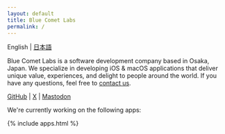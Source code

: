 ```yaml
---
layout: default
title: Blue Comet Labs
permalink: /
---
```


<div class="text-right">
    English | <a href="/ja/">日本語</a>
</div>

Blue Comet Labs is a software development company based in Osaka, Japan.
We specialize in developing iOS & macOS applications that deliver unique value, experiences, and delight to people around the world.
If you have any questions, feel free to [contact us](mailto:contact@bluecometlabs.com).

<div>
    <a href="{{ site.links.github }}" target="_blank">GitHub</a>
     |
    <a href="{{ site.links.twitter }}" target="_blank">X</a>
     |
    <a rel="me" href="{{ site.links.mastodon }}" target="_blank">Mastodon</a>
</div>

We're currently working on the following apps:

{% include apps.html %}
